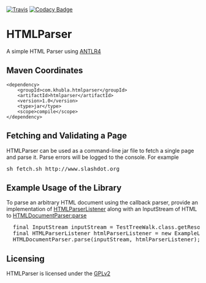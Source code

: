 [![Travis](https://travis-ci.org/teverett/HTMLParser.svg?branch=master)](https://travis-ci.org/teverett/HTMLParser)
[![Codacy Badge](https://api.codacy.com/project/badge/Grade/9ebea7ee219e4210bf17ac5f99b73303)](https://www.codacy.com/app/teverett/HTMLParser?utm_source=github.com&amp;utm_medium=referral&amp;utm_content=teverett/HTMLParser&amp;utm_campaign=Badge_Grade)

HTMLParser
==========

A simple HTML Parser using [ANTLR4](http://www.antlr.org/)

Maven Coordinates
--------

	<dependency>
		<groupId>com.khubla.htmlparser</groupId>
		<artifactId>htmlparser</artifactId>
		<version>1.0</version>
		<type>jar</type>
		<scope>compile</scope>
	</dependency>


Fetching and Validating a Page
---------

HTMLParser can be used as a command-line jar file to fetch a single page and parse it.  Parse errors will be logged to the console. For example

<pre>
sh fetch.sh http://www.slashdot.org
</pre>

Example Usage of the Library
---------

To parse an arbitrary HTML document using the callback parser, provide an implementation of [HTMLParserListener](https://github.com/teverett/HTMLParser/blob/master/src/main/java/com/khubla/htmlparser/grammar/HTMLParserListener.java) along with an InputStream of HTML to [HTMLDocumentParser:parse](https://github.com/teverett/HTMLParser/blob/master/src/main/java/com/khubla/htmlparser/HTMLDocumentParser.java)

<pre>
  final InputStream inputStream = TestTreeWalk.class.getResourceAsStream("/example1.html");
  final HTMLParserListener htmlParserListener = new ExampleListener();
  HTMLDocumentParser.parse(inputStream, htmlParserListener);
</pre>

Licensing
---------

HTMLParser is licensed under the [GPLv2](https://github.com/teverett/HTMLParser/blob/master/LICENSE)

